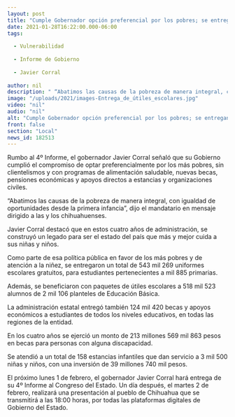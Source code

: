 ```yaml
---
layout: post
title: "Cumple Gobernador opción preferencial por los pobres; se entregan 124 mil 420 becas"
date: 2021-01-28T16:22:00.000-06:00
tags:
  
  - Vulnerabilidad
  
  - Informe de Gobierno
  
  - Javier Corral
  
author: nil
description: " “Abatimos las causas de la pobreza de manera integral, con igualdad de oportunidades desde la primera infancia” destaca Javier Corral, rumbo al 4º Informe de Gobierno"
image: "/uploads/2021/images-Entrega_de_útiles_escolares.jpg"
video: "nil"
audio: "nil"
alt: "Cumple Gobernador opción preferencial por los pobres; se entregan 124 mil 420 becas"
front: false
section: "Local"
news_id: 182513
---
```


Rumbo al 4º Informe, el gobernador Javier Corral señaló que su Gobierno cumplió el compromiso de optar preferencialmente por los más pobres, sin clientelismos y con programas de alimentación saludable, nuevas becas, pensiones económicas y apoyos directos a estancias y organizaciones civiles.

“Abatimos las causas de la pobreza de manera integral, con igualdad de oportunidades desde la primera infancia”, dijo el mandatario en mensaje dirigido a las y los chihuahuenses.

Javier Corral destacó que en estos cuatro años de administración, se construyó un legado para ser el estado del país que más y mejor cuida a sus niñas y niños.

Como parte de esa política pública en favor de los más pobres y de atención a la niñez, se entregaron un total de 543 mil 269 uniformes escolares gratuitos, para estudiantes pertenecientes a mil 885 primarias.

Además, se beneficiaron con paquetes de útiles escolares a 518 mil 523 alumnos de 2 mil 106 planteles de Educación Básica.

La administración estatal entregó también 124 mil 420 becas y apoyos económicos a estudiantes de todos los niveles educativos, en todas las regiones de la entidad.

En los cuatro años se ejerció un monto de 213 millones 569 mil 863 pesos en becas para personas con alguna discapacidad.

Se atendió a un total de 158 estancias infantiles que dan servicio a 3 mil 500 niñas y niños, con una inversión de 39 millones 740 mil pesos.

El próximo lunes 1 de febrero, el gobernador Javier Corral hará entrega de su 4º Informe al Congreso del Estado. Un día después, el martes 2 de febrero, realizará una presentación al pueblo de Chihuahua que se transmitirá a las 18:00 horas, por todas las plataformas digitales de Gobierno del Estado.